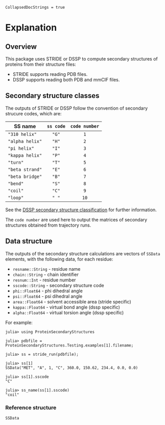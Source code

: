 ```@meta
CollapsedDocStrings = true
```

# Explanation

## Overview

This package uses STRIDE or DSSP to compute secondary structures of proteins from their structure files:

- STRIDE supports reading PDB files.
- DSSP supports reading both PDB and mmCIF files.

## Secondary structure classes

The outputs of STRIDE or DSSP follow the convention of secondary strucure codes, which are:

| SS name             | `ss code`    |`code number` |
|---------------------|:------------:|:------------:|
| `"310 helix"`       | `"G"`        | `1`          | 
| `"alpha helix"`     | `"H"`        | `2`          |
| `"pi helix"`        | `"I"`        | `3`          |
| `"kappa helix"`     | `"P"`        | `4`          |
| `"turn"`            | `"T"`        | `5`          |
| `"beta strand"`     | `"E"`        | `6`          |
| `"beta bridge"`     | `"B"`        | `7`          |
| `"bend"`            | `"S"`        | `8`          |
| `"coil"`            | `"C"`        | `9`          |
| `"loop"`            | `" "`        | `10`         |

See the [DSSP secondary structure classification](https://pdb-redo.eu/dssp/about) for further information.

The `code number` are used here to output the matrices of secondary structures obtained
from trajectory runs. 

## Data structure

The outputs of the secondary structure calculations are vectors of `SSData` elements, with the following data, for each residue:

* `resname::String` - residue name
* `chain::String` - chain identifier
* `resnum::Int` - residue number
* `sscode::String` - secondary structure code
* `phi::Float64` - phi dihedral angle
* `psi::Float64` - psi dihedral angle
* `area::Float64` - solvent accessible area (stride specific)
* `kappa::Float64` - virtual bond angle (dssp specific)
* `alpha::Float64` - virtual torsion angle (dssp specific)

For example: 

```jldoctest
julia> using ProteinSecondaryStructures

julia> pdbfile = ProteinSecondaryStructures.Testing.examples[1].filename;

julia> ss = stride_run(pdbfile);

julia> ss[1]
SSData("MET", "A", 1, "C", 360.0, 150.62, 234.4, 0.0, 0.0)

julia> ss[1].sscode
"C"

julia> ss_name(ss[1].sscode)
"coil"
```

### Reference structure

```@docs
SSData
```


